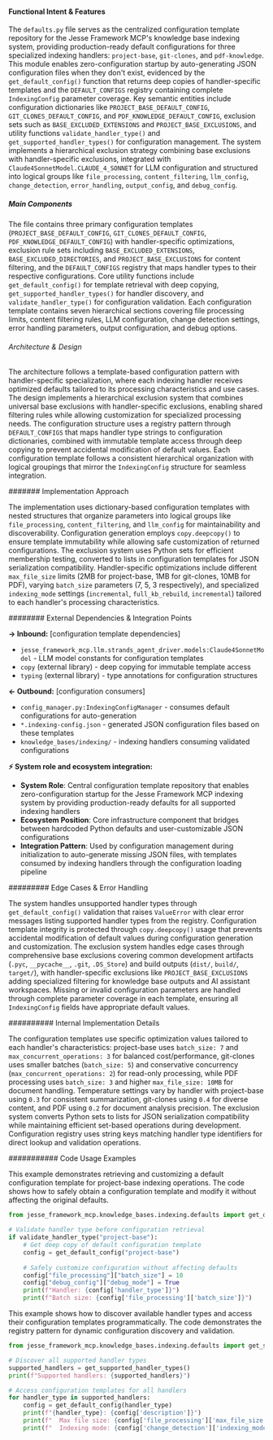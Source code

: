 <!-- CACHE_METADATA_START -->
<!-- Source File: {PROJECT_ROOT}/jesse-framework-mcp/jesse_framework_mcp/knowledge_bases/indexing/defaults.py -->
<!-- Cached On: 2025-07-05T20:35:23.215314 -->
<!-- Source Modified: 2025-07-05T20:02:16.420071 -->
<!-- Cache Version: 1.0 -->
<!-- CACHE_METADATA_END -->

#### Functional Intent & Features

The `defaults.py` file serves as the centralized configuration template repository for the Jesse Framework MCP's knowledge base indexing system, providing production-ready default configurations for three specialized indexing handlers: `project-base`, `git-clones`, and `pdf-knowledge`. This module enables zero-configuration startup by auto-generating JSON configuration files when they don't exist, evidenced by the `get_default_config()` function that returns deep copies of handler-specific templates and the `DEFAULT_CONFIGS` registry containing complete `IndexingConfig` parameter coverage. Key semantic entities include configuration dictionaries like `PROJECT_BASE_DEFAULT_CONFIG`, `GIT_CLONES_DEFAULT_CONFIG`, and `PDF_KNOWLEDGE_DEFAULT_CONFIG`, exclusion sets such as `BASE_EXCLUDED_EXTENSIONS` and `PROJECT_BASE_EXCLUSIONS`, and utility functions `validate_handler_type()` and `get_supported_handler_types()` for configuration management. The system implements a hierarchical exclusion strategy combining base exclusions with handler-specific exclusions, integrated with `Claude4SonnetModel.CLAUDE_4_SONNET` for LLM configuration and structured into logical groups like `file_processing`, `content_filtering`, `llm_config`, `change_detection`, `error_handling`, `output_config`, and `debug_config`.

##### Main Components

The file contains three primary configuration templates (`PROJECT_BASE_DEFAULT_CONFIG`, `GIT_CLONES_DEFAULT_CONFIG`, `PDF_KNOWLEDGE_DEFAULT_CONFIG`) with handler-specific optimizations, exclusion rule sets including `BASE_EXCLUDED_EXTENSIONS`, `BASE_EXCLUDED_DIRECTORIES`, and `PROJECT_BASE_EXCLUSIONS` for content filtering, and the `DEFAULT_CONFIGS` registry that maps handler types to their respective configurations. Core utility functions include `get_default_config()` for template retrieval with deep copying, `get_supported_handler_types()` for handler discovery, and `validate_handler_type()` for configuration validation. Each configuration template contains seven hierarchical sections covering file processing limits, content filtering rules, LLM configuration, change detection settings, error handling parameters, output configuration, and debug options.

###### Architecture & Design

The architecture follows a template-based configuration pattern with handler-specific specialization, where each indexing handler receives optimized defaults tailored to its processing characteristics and use cases. The design implements a hierarchical exclusion system that combines universal base exclusions with handler-specific exclusions, enabling shared filtering rules while allowing customization for specialized processing needs. The configuration structure uses a registry pattern through `DEFAULT_CONFIGS` that maps handler type strings to configuration dictionaries, combined with immutable template access through deep copying to prevent accidental modification of default values. Each configuration template follows a consistent hierarchical organization with logical groupings that mirror the `IndexingConfig` structure for seamless integration.

####### Implementation Approach

The implementation uses dictionary-based configuration templates with nested structures that organize parameters into logical groups like `file_processing`, `content_filtering`, and `llm_config` for maintainability and discoverability. Configuration generation employs `copy.deepcopy()` to ensure template immutability while allowing safe customization of returned configurations. The exclusion system uses Python sets for efficient membership testing, converted to lists in configuration templates for JSON serialization compatibility. Handler-specific optimizations include different `max_file_size` limits (2MB for project-base, 1MB for git-clones, 10MB for PDF), varying `batch_size` parameters (7, 5, 3 respectively), and specialized `indexing_mode` settings (`incremental`, `full_kb_rebuild`, `incremental`) tailored to each handler's processing characteristics.

######## External Dependencies & Integration Points

**→ Inbound:** [configuration template dependencies]
- `jesse_framework_mcp.llm.strands_agent_driver.models:Claude4SonnetModel` - LLM model constants for configuration templates
- `copy` (external library) - deep copying for immutable template access
- `typing` (external library) - type annotations for configuration structures

**← Outbound:** [configuration consumers]
- `config_manager.py:IndexingConfigManager` - consumes default configurations for auto-generation
- `*.indexing-config.json` - generated JSON configuration files based on these templates
- `knowledge_bases/indexing/` - indexing handlers consuming validated configurations

**⚡ System role and ecosystem integration:**
- **System Role**: Central configuration template repository that enables zero-configuration startup for the Jesse Framework MCP indexing system by providing production-ready defaults for all supported indexing handlers
- **Ecosystem Position**: Core infrastructure component that bridges between hardcoded Python defaults and user-customizable JSON configurations
- **Integration Pattern**: Used by configuration management during initialization to auto-generate missing JSON files, with templates consumed by indexing handlers through the configuration loading pipeline

######### Edge Cases & Error Handling

The system handles unsupported handler types through `get_default_config()` validation that raises `ValueError` with clear error messages listing supported handler types from the registry. Configuration template integrity is protected through `copy.deepcopy()` usage that prevents accidental modification of default values during configuration generation and customization. The exclusion system handles edge cases through comprehensive base exclusions covering common development artifacts (`.pyc`, `__pycache__`, `.git`, `.DS_Store`) and build outputs (`dist/`, `build/`, `target/`), with handler-specific exclusions like `PROJECT_BASE_EXCLUSIONS` adding specialized filtering for knowledge base outputs and AI assistant workspaces. Missing or invalid configuration parameters are handled through complete parameter coverage in each template, ensuring all `IndexingConfig` fields have appropriate default values.

########## Internal Implementation Details

The configuration templates use specific optimization values tailored to each handler's characteristics: project-base uses `batch_size: 7` and `max_concurrent_operations: 3` for balanced cost/performance, git-clones uses smaller batches (`batch_size: 5`) and conservative concurrency (`max_concurrent_operations: 2`) for read-only processing, while PDF processing uses `batch_size: 3` and higher `max_file_size: 10MB` for document handling. Temperature settings vary by handler with project-base using `0.3` for consistent summarization, git-clones using `0.4` for diverse content, and PDF using `0.2` for document analysis precision. The exclusion system converts Python sets to lists for JSON serialization compatibility while maintaining efficient set-based operations during development. Configuration registry uses string keys matching handler type identifiers for direct lookup and validation operations.

########### Code Usage Examples

This example demonstrates retrieving and customizing a default configuration template for project-base indexing operations. The code shows how to safely obtain a configuration template and modify it without affecting the original defaults.

```python
from jesse_framework_mcp.knowledge_bases.indexing.defaults import get_default_config, validate_handler_type

# Validate handler type before configuration retrieval
if validate_handler_type("project-base"):
    # Get deep copy of default configuration template
    config = get_default_config("project-base")
    
    # Safely customize configuration without affecting defaults
    config["file_processing"]["batch_size"] = 10
    config["debug_config"]["debug_mode"] = True
    print(f"Handler: {config['handler_type']}")
    print(f"Batch size: {config['file_processing']['batch_size']}")
```

This example shows how to discover available handler types and access their configuration templates programmatically. The code demonstrates the registry pattern for dynamic configuration discovery and validation.

```python
from jesse_framework_mcp.knowledge_bases.indexing.defaults import get_supported_handler_types, get_default_config

# Discover all supported handler types
supported_handlers = get_supported_handler_types()
print(f"Supported handlers: {supported_handlers}")

# Access configuration templates for all handlers
for handler_type in supported_handlers:
    config = get_default_config(handler_type)
    print(f"{handler_type}: {config['description']}")
    print(f"  Max file size: {config['file_processing']['max_file_size']}")
    print(f"  Indexing mode: {config['change_detection']['indexing_mode']}")
```